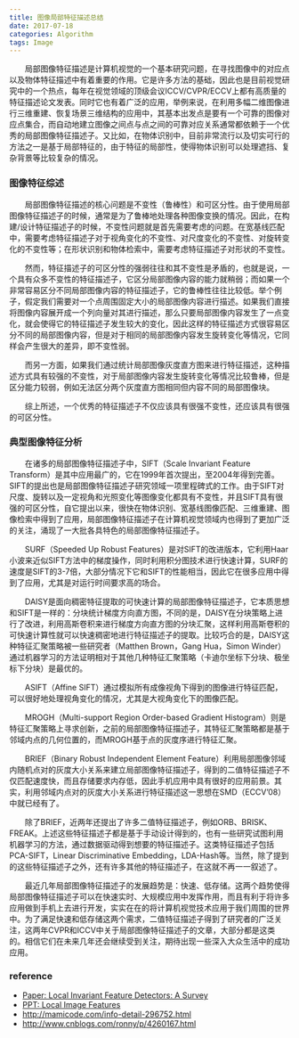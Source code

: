 ```yaml
---
title: 图像局部特征描述总结
date: 2017-07-18
categories: Algorithm
tags: Image
---
```

&emsp;&emsp;局部图像特征描述是计算机视觉的一个基本研究问题，在寻找图像中的对应点以及物体特征描述中有着重要的作用。它是许多方法的基础，因此也是目前视觉研究中的一个热点，每年在视觉领域的顶级会议ICCV/CVPR/ECCV上都有高质量的特征描述论文发表。同时它也有着广泛的应用，举例来说，在利用多幅二维图像进行三维重建、恢复场景三维结构的应用中，其基本出发点是要有一个可靠的图像对应点集合，而自动地建立图像之间点与点之间的可靠对应关系通常都依赖于一个优秀的局部图像特征描述子。又比如，在物体识别中，目前非常流行以及切实可行的方法之一是基于局部特征的，由于特征的局部性，使得物体识别可以处理遮挡、复杂背景等比较复杂的情况。
<!--more -->

### 图像特征综述
&emsp;&emsp;局部图像特征描述的核心问题是不变性（鲁棒性）和可区分性。由于使用局部图像特征描述子的时候，通常是为了鲁棒地处理各种图像变换的情况。因此，在构建/设计特征描述子的时候，不变性问题就是首先需要考虑的问题。在宽基线匹配中，需要考虑特征描述子对于视角变化的不变性、对尺度变化的不变性、对旋转变化的不变性等；在形状识别和物体检索中，需要考虑特征描述子对形状的不变性。

&emsp;&emsp;然而，特征描述子的可区分性的强弱往往和其不变性是矛盾的，也就是说，一个具有众多不变性的特征描述子，它区分局部图像内容的能力就稍弱；而如果一个非常容易区分不同局部图像内容的特征描述子，它的鲁棒性往往比较低。举个例子，假定我们需要对一个点周围固定大小的局部图像内容进行描述。如果我们直接将图像内容展开成一个列向量对其进行描述，那么只要局部图像内容发生了一点变化，就会使得它的特征描述子发生较大的变化，因此这样的特征描述方式很容易区分不同的局部图像内容，但是对于相同的局部图像内容发生旋转变化等情况，它同样会产生很大的差异，即不变性弱。

&emsp;&emsp;而另一方面，如果我们通过统计局部图像灰度直方图来进行特征描述，这种描述方式具有较强的不变性，对于局部图像内容发生旋转变化等情况比较鲁棒，但是区分能力较弱，例如无法区分两个灰度直方图相同但内容不同的局部图像块。

&emsp;&emsp;综上所述，一个优秀的特征描述子不仅应该具有很强不变性，还应该具有很强的可区分性。

### 典型图像特征分析
&emsp;&emsp;在诸多的局部图像特征描述子中，SIFT（Scale Invariant Feature Transform）是其中应用最广的，它在1999年首次提出，至2004年得到完善。SIFT的提出也是局部图像特征描述子研究领域一项里程碑式的工作。由于SIFT对尺度、旋转以及一定视角和光照变化等图像变化都具有不变性，并且SIFT具有很强的可区分性，自它提出以来，很快在物体识别、宽基线图像匹配、三维重建、图像检索中得到了应用，局部图像特征描述子在计算机视觉领域内也得到了更加广泛的关注，涌现了一大批各具特色的局部图像特征描述子。

&emsp;&emsp;SURF（Speeded Up Robust Features）是对SIFT的改进版本，它利用Haar小波来近似SIFT方法中的梯度操作，同时利用积分图技术进行快速计算，SURF的速度是SIFT的3-7倍，大部分情况下它和SIFT的性能相当，因此它在很多应用中得到了应用，尤其是对运行时间要求高的场合。

&emsp;&emsp;DAISY是面向稠密特征提取的可快速计算的局部图像特征描述子，它本质思想和SIFT是一样的：分块统计梯度方向直方图，不同的是，DAISY在分块策略上进行了改进，利用高斯卷积来进行梯度方向直方图的分块汇聚，这样利用高斯卷积的可快速计算性就可以快速稠密地进行特征描述子的提取。比较巧合的是，DAISY这种特征汇聚策略被一些研究者（Matthen Brown，Gang Hua，Simon Winder）通过机器学习的方法证明相对于其他几种特征汇聚策略（卡迪尔坐标下分块、极坐标下分块）是最优的。

&emsp;&emsp;ASIFT（Affine SIFT）通过模拟所有成像视角下得到的图像进行特征匹配，可以很好地处理视角变化的情况，尤其是大视角变化下的图像匹配。

&emsp;&emsp;MROGH（Multi-support Region Order-based Gradient Histogram）则是特征汇聚策略上寻求创新，之前的局部图像特征描述子，其特征汇聚策略都是基于邻域内点的几何位置的，而MROGH基于点的灰度序进行特征汇聚。

&emsp;&emsp;BRIEF（Binary Robust Independent Element Feature）利用局部图像邻域内随机点对的灰度大小关系来建立局部图像特征描述子，得到的二值特征描述子不仅匹配速度快，而且存储要求内存低，因此手机应用中具有很好的应用前景。其实，利用邻域内点对的灰度大小关系进行特征描述这一思想在SMD（ECCV’08）中就已经有了。

&emsp;&emsp;除了BRIEF，近两年还提出了许多二值特征描述子，例如ORB、BRISK、FREAK。上述这些特征描述子都是基于手动设计得到的，也有一些研究试图利用机器学习的方法，通过数据驱动得到想要的特征描述子。这类特征描述子包括PCA-SIFT，Linear Discriminative Embedding，LDA-Hash等。当然，除了提到的这些特征描述子之外，还有许多其他的特征描述子，在这就不再一一叙述了。

&emsp;&emsp;最近几年局部图像特征描述子的发展趋势是：快速、低存储。这两个趋势使得局部图像特征描述子可以在快速实时、大规模应用中发挥作用，而且有利于将许多应用做到手机上去进行开发，实实在在的将计算机视觉技术应用于我们周围的世界中。为了满足快速和低存储这两个需求，二值特征描述子得到了研究者的广泛关注，这两年CVPR和ICCV中关于局部图像特征描述子的文章，大部分都是这类的。相信它们在未来几年还会继续受到关注，期待出现一些深入大众生活中的成功应用。

### reference
- [Paper: Local Invariant Feature Detectors: A Survey](http://www.eng.auburn.edu/~troppel/courses/7970%202015A%20AdvMobRob%20sp15/literature/%5B2008%5D%20Local%20Invariant%20Feature%20Detectors-%20A%20Survey.pdf)
- [PPT: Local Image Features](https://web.eecs.umich.edu/~jjcorso/t/598F14/files/lecture_0929_features.pdf)
- http://mamicode.com/info-detail-296752.html
- http://www.cnblogs.com/ronny/p/4260167.html
